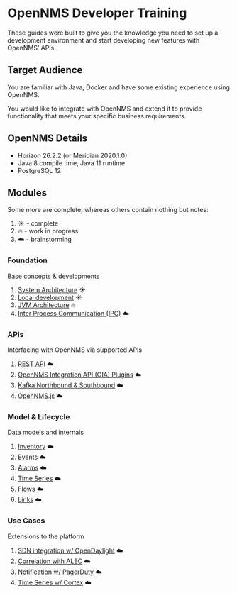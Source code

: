 # OpenNMS Developer Training

These guides were built to give you the knowledge you need to set up a development environment and start developing new features with OpenNMS’ APIs.

## Target Audience

You are familiar with Java, Docker and have some existing experience using OpenNMS.

You would like to integrate with OpenNMS and extend it to provide functionality that meets your specific business requirements.

## OpenNMS Details

* Horizon 26.2.2 (or Meridian 2020.1.0)
* Java 8 compile time, Java 11 runtime
* PostgreSQL 12

## Modules

Some more are complete, whereas others contain nothing but notes:
1. :sunny: - complete
1. :fire: - work in progress
1. :cloud: - brainstorming

### Foundation

Base concepts & developments

1. [System Architecture](docs/foundation/01-system-architecture.md) :sunny:
1. [Local development](docs/foundation/02-local-development.md) :sunny:
1. [JVM Architecture](docs/foundation/03-jvm-architecture.md) :fire:
1. [Inter Process Communication (IPC)](docs/foundation/04-ipcs.md) :cloud:

### APIs

Interfacing with OpenNMS via supported APIs

1. [REST API](docs/apis/01-rest-api.md) :cloud:
1. [OpenNMS Integration API (OIA) Plugins](docs/apis/02-integration-api.md) :cloud:
1. [Kafka Northbound & Southbound](docs/apis/03-kafka-api.md) :cloud:
1. [OpenNMS.js](docs/apis/04-opennms-js.md) :cloud:

### Model & Lifecycle

Data models and internals

1. [Inventory](docs/model/01-inventory.md) :cloud:
1. [Events](docs/model/02-events.md) :cloud: 
1. [Alarms](docs/model/03-alarms.md) :cloud:
1. [Time Series](docs/model/04-timeseries.md) :cloud:
1. [Flows](docs/model/05-flows.md) :cloud:
1. [Links](docs/model/06-links.md) :cloud:

### Use Cases

Extensions to the platform

1. [SDN integration w/ OpenDaylight](docs/usecases/01-opendaylight.md) :cloud:
1. [Correlation with ALEC](docs/usecases/02-alec.md) :cloud:
1. [Notification w/ PagerDuty](docs/usecases/03-pagerduty.md)  :cloud:
1. [Time Series w/ Cortex](docs/usecases/04-cortex.md) :cloud: